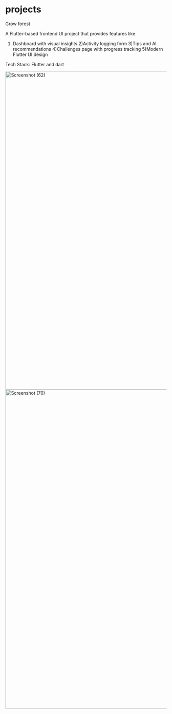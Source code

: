 # projects

Grow forest

A Flutter-based frontend UI project that provides features like:
1) Dashboard with visual insights
2)Activity logging form
3)Tips and AI recommendations
4)Challenges page with progress tracking
5)Modern Flutter UI design

Tech Stack: Flutter and dart

<img width="573" height="991" alt="Screenshot (62)" src="https://github.com/user-attachments/assets/e1e8b987-8a82-488f-a1a2-23c01f36cf44" />
<img width="537" height="995" alt="Screenshot (70)" src="https://github.com/user-attachments/assets/10736fc9-faf1-43de-a20b-857c20c85eb4" />
